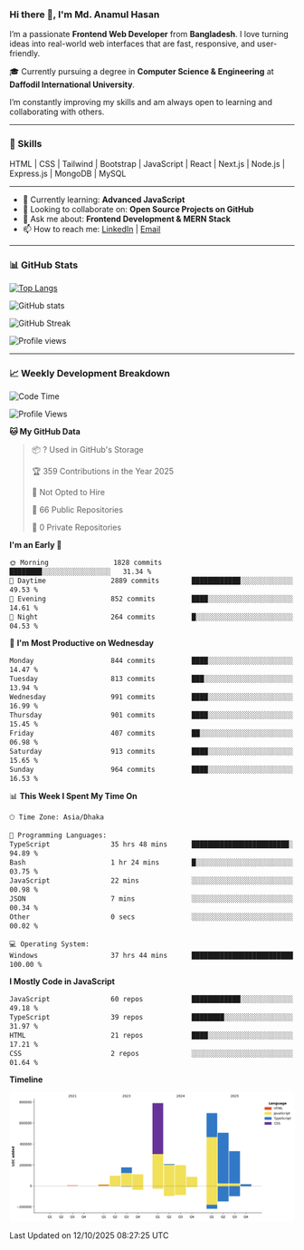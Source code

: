 ### Hi there 👋, I'm Md. Anamul Hasan

I’m a passionate **Frontend Web Developer** from **Bangladesh**. I love turning ideas into real-world web interfaces that are fast, responsive, and user-friendly.

🎓 Currently pursuing a degree in **Computer Science & Engineering** at **Daffodil International University**.

I’m constantly improving my skills and am always open to learning and collaborating with others.

---

### 🚀 Skills
HTML | CSS | Tailwind | Bootstrap | JavaScript | React | Next.js | Node.js | Express.js | MongoDB | MySQL 

---

- 🌱 Currently learning: **Advanced JavaScript**
- 👯 Looking to collaborate on: **Open Source Projects on GitHub**
- 💬 Ask me about: **Frontend Development & MERN Stack**
- 📫 How to reach me: [LinkedIn](https://www.linkedin.com/in/mdanamulhasan201) | [Email](mailto:anamulhasan3625@gmail.com)

---

### 📊 GitHub Stats

[![Top Langs](https://github-readme-stats.vercel.app/api/top-langs/?username=mdanamulhasan201&layout=compact)](https://github.com/anuraghazra/github-readme-stats)

![GitHub stats](https://github-readme-stats.vercel.app/api?username=mdanamulhasan201&show_icons=true&count_private=true&theme=tokyonight)

![GitHub Streak](https://streak-stats.demolab.com?user=mdanamulhasan201&theme=tokyonight)

![Profile views](https://gpvc.arturio.dev/mdanamulhasan201)

---

### 📈 Weekly Development Breakdown

<!--START_SECTION:waka-->
![Code Time](http://img.shields.io/badge/Code%20Time-832%20hrs%209%20mins-blue)

![Profile Views](http://img.shields.io/badge/Profile%20Views-5-blue)

**🐱 My GitHub Data** 

> 📦 ? Used in GitHub's Storage 
 > 
> 🏆 359 Contributions in the Year 2025
 > 
> 🚫 Not Opted to Hire
 > 
> 📜 66 Public Repositories 
 > 
> 🔑 0 Private Repositories 
 > 
**I'm an Early 🐤** 

```text
🌞 Morning                1828 commits        ████████░░░░░░░░░░░░░░░░░   31.34 % 
🌆 Daytime                2889 commits        ████████████░░░░░░░░░░░░░   49.53 % 
🌃 Evening                852 commits         ████░░░░░░░░░░░░░░░░░░░░░   14.61 % 
🌙 Night                  264 commits         █░░░░░░░░░░░░░░░░░░░░░░░░   04.53 % 
```
📅 **I'm Most Productive on Wednesday** 

```text
Monday                   844 commits         ████░░░░░░░░░░░░░░░░░░░░░   14.47 % 
Tuesday                  813 commits         ███░░░░░░░░░░░░░░░░░░░░░░   13.94 % 
Wednesday                991 commits         ████░░░░░░░░░░░░░░░░░░░░░   16.99 % 
Thursday                 901 commits         ████░░░░░░░░░░░░░░░░░░░░░   15.45 % 
Friday                   407 commits         ██░░░░░░░░░░░░░░░░░░░░░░░   06.98 % 
Saturday                 913 commits         ████░░░░░░░░░░░░░░░░░░░░░   15.65 % 
Sunday                   964 commits         ████░░░░░░░░░░░░░░░░░░░░░   16.53 % 
```


📊 **This Week I Spent My Time On** 

```text
🕑︎ Time Zone: Asia/Dhaka

💬 Programming Languages: 
TypeScript               35 hrs 48 mins      ████████████████████████░   94.89 % 
Bash                     1 hr 24 mins        █░░░░░░░░░░░░░░░░░░░░░░░░   03.75 % 
JavaScript               22 mins             ░░░░░░░░░░░░░░░░░░░░░░░░░   00.98 % 
JSON                     7 mins              ░░░░░░░░░░░░░░░░░░░░░░░░░   00.34 % 
Other                    0 secs              ░░░░░░░░░░░░░░░░░░░░░░░░░   00.02 % 

💻 Operating System: 
Windows                  37 hrs 44 mins      █████████████████████████   100.00 % 
```

**I Mostly Code in JavaScript** 

```text
JavaScript               60 repos            ████████████░░░░░░░░░░░░░   49.18 % 
TypeScript               39 repos            ████████░░░░░░░░░░░░░░░░░   31.97 % 
HTML                     21 repos            ████░░░░░░░░░░░░░░░░░░░░░   17.21 % 
CSS                      2 repos             ░░░░░░░░░░░░░░░░░░░░░░░░░   01.64 % 
```



**Timeline**

![Lines of Code chart](https://raw.githubusercontent.com/mdanamulhasan201/mdanamulhasan201/main/assets/bar_graph.png)


 Last Updated on 12/10/2025 08:27:25 UTC
<!--END_SECTION:waka-->
